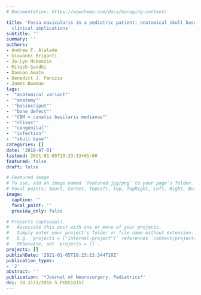 ```yaml
---
# Documentation: https://wowchemy.com/docs/managing-content/

title: 'Fossa navicularis in a pediatric patient: anatomical skull base variant with
  clinical implications'
subtitle: ''
summary: ''
authors:
- Andrew F. Alalade
- Giovanni Briganti
- Jo-Lyn Mckenzie
- Mitesh Gandhi
- Damian Amato
- Benedict J. Panizza
- James Bowman
tags:
- '"anatomical variant"'
- '"anatomy"'
- '"basiocciput"'
- '"bone defect"'
- '"CBM = canalis basilaris medianus"'
- '"clivus"'
- '"congenital"'
- '"infection"'
- '"skull base"'
categories: []
date: '2018-07-01'
lastmod: 2021-01-05T19:23:13+01:00
featured: false
draft: false

# Featured image
# To use, add an image named `featured.jpg/png` to your page's folder.
# Focal points: Smart, Center, TopLeft, Top, TopRight, Left, Right, BottomLeft, Bottom, BottomRight.
image:
  caption: ''
  focal_point: ''
  preview_only: false

# Projects (optional).
#   Associate this post with one or more of your projects.
#   Simply enter your project's folder or file name without extension.
#   E.g. `projects = ["internal-project"]` references `content/project/deep-learning/index.md`.
#   Otherwise, set `projects = []`.
projects: []
publishDate: '2021-01-05T18:23:13.344710Z'
publication_types:
- '2'
abstract: ''
publication: '*Journal of Neurosurgery. Pediatrics*'
doi: 10.3171/2018.5.PEDS18157
---
```

